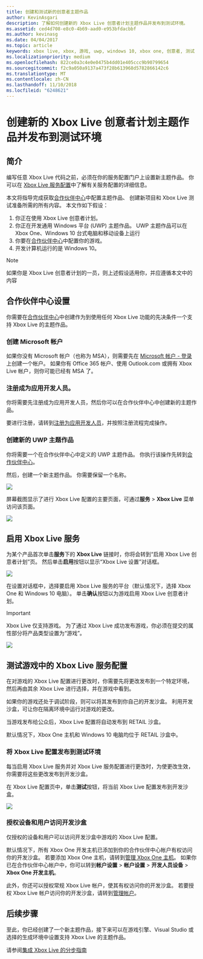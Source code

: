 ```yaml
---
title: 创建和测试新的创意者主题作品
author: KevinAsgari
description: 了解如何创建新的 Xbox Live 创意者计划主题作品并发布到测试环境。
ms.assetid: ced4d708-e8c0-4b69-aad0-e953bfdacbbf
ms.author: kevinasg
ms.date: 04/04/2017
ms.topic: article
keywords: xbox live, xbox, 游戏, uwp, windows 10, xbox one, 创意者, 测试
ms.localizationpriority: medium
ms.openlocfilehash: 822ce0a3c4e0e0475b4dd01e405ccc9b90799654
ms.sourcegitcommit: f2c9a050a9137a473f28b613968d5782866142c6
ms.translationtype: MT
ms.contentlocale: zh-CN
ms.lasthandoff: 11/10/2018
ms.locfileid: "6248621"
---
```

# <a name="create-a-new-xbox-live-creators-program-title-and-publish-to-the-test-environment"></a>创建新的 Xbox Live 创意者计划主题作品并发布到测试环境

## <a name="introduction"></a>简介

编写任意 Xbox Live 代码之前，必须在你的服务配置门户上设置新主题作品。  你可以在 [Xbox Live 服务配置](../xbox-live-service-configuration.md)中了解有关服务配置的详细信息。

本文将指导完成获取[合作伙伴中心](https://partner.microsoft.com/dashboard)中配置主题作品、 创建新项目和 Xbox Live 测试准备所需的所有内容。 本文作如下假设：

1. 你正在使用 Xbox Live 创意者计划。
2. 你正在开发通用 Windows 平台 (UWP) 主题作品。  UWP 主题作品可以在 Xbox One、Windows 10 台式电脑和移动设备上运行
3. 你要在[合作伙伴中心](https://partner.microsoft.com/dashboard)中配置你的游戏。
4. 开发计算机运行的是 Windows 10。

> [!NOTE]
> 如果你是 Xbox Live 创意者计划的一员，则上述假设适用你，并应遵循本文中的内容

## <a name="partner-center-setup"></a>合作伙伴中心设置

你需要在[合作伙伴中心](https://partner.microsoft.com/dashboard)中创建作为到使用任何 Xbox Live 功能的先决条件一个支持 Xbox Live 的主题作品。

### <a name="create-a-microsoft-account"></a>创建 Microsoft 帐户
如果你没有 Microsoft 帐户（也称为 MSA），则需要先在 [Microsoft 帐户 - 登录](https://go.microsoft.com/fwlink/p/?LinkID=254486) 上创建一个帐户。 如果你有 Office 365 帐户、使用 Outlook.com 或拥有 Xbox Live 帐户，则你可能已经有 MSA 了。

### <a name="register-as-an-app-developer"></a>注册成为应用开发人员。
你将需要先注册成为应用开发人员，然后你可以在合作伙伴中心中创建新的主题作品。

要进行注册，请转到[注册为应用开发人员](https://developer.microsoft.com/store/register)，并按照注册流程完成操作。

### <a name="create-a-new-uwp-title"></a>创建新的 UWP 主题作品
你将需要一个在合作伙伴中心中定义的 UWP 主题作品。 你执行该操作先转到[合作伙伴中心](https://partner.microsoft.com/dashboard)。

然后，创建一个新主题作品。 你需要保留一个名称。

![](../images/getting_started/first_xbltitle_newapp.png)

屏幕截图显示了进行 Xbox Live 配置的主要页面，可通过**服务** > **Xbox Live** 菜单访问该页面。

![](../images/creators_udc/creators_udc_xboxlive_page.png)

## <a name="enable-xbox-live-services"></a>启用 Xbox Live 服务
为某个产品首次单击**服务**下的 **Xbox Live** 链接时，你将会转到“启用 Xbox Live 创意者计划”页。  然后单击**启用**按钮以显示“Xbox Live 设置”对话框。

![](../images/creators_udc/creators_udc_xboxlive_enable.png)

在设置对话框中，选择要启用 Xbox Live 服务的平台（默认情况下，选择 Xbox One 和 Windows 10 电脑）。  单击**确认**按钮以为游戏启用 Xbox Live 创意者计划。

> [!IMPORTANT]
> Xbox Live 仅支持游戏。 为了通过 Xbox Live 成功发布游戏，你必须在提交的属性部分将产品类型设置为“游戏”。

![](../images/creators_udc/creators_udc_xboxlive_enable_dialog.png)

## <a name="test-xbox-live-service-configuration-in-your-game"></a>测试游戏中的 Xbox Live 服务配置
在对游戏的 Xbox Live 配置进行更改时，你需要先将更改发布到一个特定环境，然后再由其余 Xbox Live 进行选择，并在游戏中看到。

如果你的游戏还处于调试阶段，则可以将其发布到你自己的开发沙盒。  利用开发沙盒，可让你在隔离环境中运行对游戏的更改。

当游戏发布给公众后，Xbox Live 配置将自动发布到 RETAIL 沙盒。

默认情况下，Xbox One 主机和 Windows 10 电脑均位于 RETAIL 沙盒中。

### <a name="publish-xbox-live-configuration-to-the-test-environment"></a>将 Xbox Live 配置发布到测试环境

每当启用 Xbox Live 服务并对 Xbox Live 服务配置进行更改时，为使更改生效，你需要将这些更改发布到开发沙盒。

在 Xbox Live 配置页中，单击**测试**按钮，将当前 Xbox Live 配置发布到开发沙盒。

![](../images/creators_udc/creators_udc_xboxlive_config_test.png)

### <a name="authorize-devices-and-users-for-the-development-sandbox"></a>授权设备和用户访问开发沙盒

仅授权的设备和用户可以访问开发沙盒中游戏的 Xbox Live 配置。

默认情况下，所有 Xbox One 开发主机已添加到你的合作伙伴中心帐户有权访问你的开发沙盒。  若要添加 Xbox One 主机，请转到[管理 Xbox One 主机](https://partner.microsoft.com/XboxDevices)。 如果你已在合作伙伴中心帐户中，你可以转到**帐户设置** > **帐户设置** > **开发人员设备** > **Xbox One 开发主机**。

此外，你还可以授权常规 Xbox Live 帐户，使其有权访问你的开发沙盒。  若要授权 Xbox Live 帐户访问你的开发沙盒，请转到[管理帐户](https://developer.microsoft.com/xboxtestaccounts/configurecreators)。

## <a name="next-steps"></a>后续步骤
至此，你已经创建了一个新主题作品，接下来可以在游戏引擎、Visual Studio 或选择的生成环境中设置支持 Xbox Live 的主题作品。

请参阅[集成 Xbox Live 的分步指南](creators-step-by-step-guide.md)
